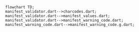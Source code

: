 <!---
Generated by https://github.com/polina-c/layerlens
Dependencies that create loop are markes with `!`.
-->

```mermaid
flowchart TD;
manifest_validator.dart-->charcodes.dart;
manifest_validator.dart-->manifest_values.dart;
manifest_validator.dart-->manifest_warning_code.dart;
manifest_warning_code.dart-->manifest_warning_code.g.dart;
```


